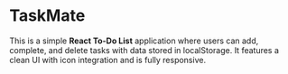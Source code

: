 # TaskMate
This is a simple **React To-Do List** application where users can add, complete, and delete tasks with data stored in localStorage. It features a clean UI with icon integration and is fully responsive.

